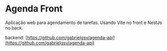 # Agenda Front

Aplicação web para agendamento de tarefas. Usando Vite no front e NestJs no back.

backend: [https://github.com/gabrielgsv/agenda-api](https://github.com/gabrielgsv/agenda-api)
